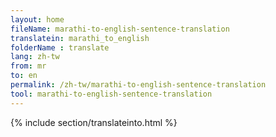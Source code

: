 ```yaml
---
layout: home
fileName: marathi-to-english-sentence-translation
translatein: marathi_to_english
folderName : translate
lang: zh-tw
from: mr
to: en
permalink: /zh-tw/marathi-to-english-sentence-translation
tool: marathi-to-english-sentence-translation
---
```

{% include section/translateinto.html %}